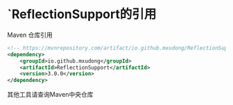 # `ReflectionSupport的引用

Maven 仓库引用
```xml
<!-- https://mvnrepository.com/artifact/io.github.mxudong/ReflectionSupport -->
<dependency>
    <groupId>io.github.mxudong</groupId>
    <artifactId>ReflectionSupport</artifactId>
    <version>3.0.0</version>
</dependency>
```

其他工具请查询Maven中央仓库